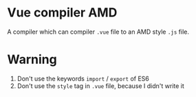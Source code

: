 
# Vue compiler AMD

A compiler which can compiler `.vue` file to an AMD style `.js` file.

# Warning

1. Don't use the keywords `import` / `export` of ES6
1. Don't use the `style` tag in `.vue` file, because I didn't write it
